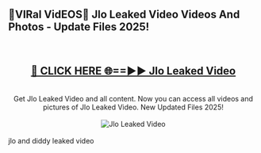 <h2>🔴VIRal VidEOS🔴 Jlo Leaked Video Videos And Photos - Update Files 2025!</h2>
<br>
<div align="center">
<h2><a href="https://virallinks.top/odZfE0" rel="nofollow">🔴 CLICK HERE 🌐==►► Jlo Leaked Video</a></h2>
<br>
Get Jlo Leaked Video and all content. Now you can access all videos and pictures of Jlo Leaked Video. New Updated Files 2025!
<br>
<br>
<a href="https://virallinks.top/odZfE0" rel="nofollow" data-target="animated-image.originalLink"><img src="https://i.imgur.com/dJHk4Zq.gif)" alt="Jlo Leaked Video" style="max-width: 100%; display: inline-block;" data-target="animated-image.originalImage"></a>
</div>
<br>
jlo and diddy leaked video